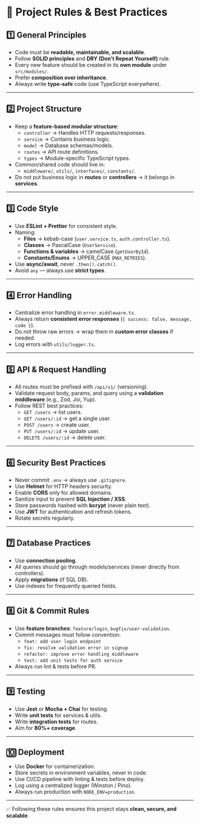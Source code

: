 # 📘 Project Rules & Best Practices

## 1️⃣ General Principles

- Code must be **readable, maintainable, and scalable**.
- Follow **SOLID principles** and **DRY (Don’t Repeat Yourself)** rule.
- Every new feature should be created in its **own module** under `src/modules/`.
- Prefer **composition over inheritance**.
- Always write **type-safe** code (use TypeScript everywhere).

---

## 2️⃣ Project Structure

- Keep a **feature-based modular structure**:
  - `controller` → Handles HTTP requests/responses.
  - `service` → Contains business logic.
  - `model` → Database schemas/models.
  - `routes` → API route definitions.
  - `types` → Module-specific TypeScript types.
- Common/shared code should live in:
  - `middleware/`, `utils/`, `interfaces/`, `constants/`.
- Do not put business logic in **routes** or **controllers** → it belongs in **services**.

---

## 3️⃣ Code Style

- Use **ESLint + Prettier** for consistent style.
- Naming:
  - **Files** → kebab-case (`user.service.ts`, `auth.controller.ts`).
  - **Classes** → PascalCase (`UserService`).
  - **Functions & variables** → camelCase (`getUserById`).
  - **Constants/Enums** → UPPER_CASE (`MAX_RETRIES`).
- Use **async/await**, never `.then().catch()`.
- Avoid `any` — always use **strict types**.

---

## 4️⃣ Error Handling

- Centralize error handling in `error.middleware.ts`.
- Always return **consistent error responses** (`{ success: false, message, code }`).
- Do not throw raw errors → wrap them in **custom error classes** if needed.
- Log errors with `utils/logger.ts`.

---

## 5️⃣ API & Request Handling

- All routes must be prefixed with `/api/v1/` (versioning).
- Validate request body, params, and query using a **validation middleware** (e.g., Zod, Joi, Yup).
- Follow REST best practices:
  - `GET /users` → list users.
  - `GET /users/:id` → get a single user.
  - `POST /users` → create user.
  - `PUT /users/:id` → update user.
  - `DELETE /users/:id` → delete user.

---

## 6️⃣ Security Best Practices

- Never commit `.env` → always use `.gitignore`.
- Use **Helmet** for HTTP headers security.
- Enable **CORS** only for allowed domains.
- Sanitize input to prevent **SQL Injection / XSS**.
- Store passwords hashed with **bcrypt** (never plain text).
- Use **JWT** for authentication and refresh tokens.
- Rotate secrets regularly.

---

## 7️⃣ Database Practices

- Use **connection pooling**.
- All queries should go through models/services (never directly from controllers).
- Apply **migrations** (if SQL DB).
- Use indexes for frequently queried fields.

---

## 8️⃣ Git & Commit Rules

- Use **feature branches**: `feature/login`, `bugfix/user-validation`.
- Commit messages must follow convention:
  - `feat: add user login endpoint`
  - `fix: resolve validation error in signup`
  - `refactor: improve error handling middleware`
  - `test: add unit tests for auth service`
- Always run lint & tests before PR.

---

## 9️⃣ Testing

- Use **Jest** or **Mocha + Chai** for testing.
- Write **unit tests** for services & utils.
- Write **integration tests** for routes.
- Aim for **80%+ coverage**.

---

## 🔟 Deployment

- Use **Docker** for containerization.
- Store secrets in environment variables, never in code.
- Use CI/CD pipeline with linting & tests before deploy.
- Log using a centralized logger (Winston / Pino).
- Always run production with `NODE_ENV=production`.

---

✅ Following these rules ensures this project stays **clean, secure, and scalable**.
